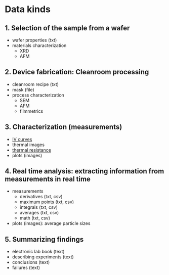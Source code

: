 # Data kinds

## 1. Selection of the sample from a wafer

- wafer properties (txt)
- materials characterization
  - XRD
  - AFM

## 2. Device fabrication: Cleanroom processing

- cleanroom recipe (txt)
- mask (file)
- process characterization
  - SEM
  - AFM
  - filmmetrics

## 3. Characterization (measurements)

- [IV curves](./iv_curves/)
- thermal images
- [thermal resistance](./thermal_resistance)
- plots (images)

## 4. Real time analysis: extracting information from measurements in real time

- measurements
  - derivatives (txt, csv)
  - maximum points (txt, csv)
  - integrals (txt, csv)
  - averages (txt, csv)
  - math (txt, csv)
- plots (images): average particle sizes

## 5. Summarizing findings

- electronic lab book (text)
- describing experiments (text)
- conclusions (text)
- failures (text)
